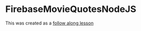 # FirebaseMovieQuotesNodeJS
This was created as a [follow along lesson](https://drive.google.com/open?id=1LDDrnTfJcAJuWB3cxz_FsfW6K6YnwfY9acqVFsgppzk&authuser=0)
